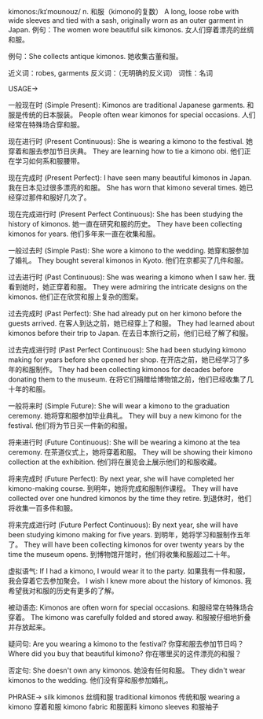 kimonos:/kɪˈmoʊnoʊz/
n.
和服（kimono的复数）
A long, loose robe with wide sleeves and tied with a sash, originally worn as an outer garment in Japan.
例句：The women wore beautiful silk kimonos. 女人们穿着漂亮的丝绸和服。

例句：She collects antique kimonos. 她收集古董和服。

近义词：robes, garments
反义词：（无明确的反义词）
词性：名词


USAGE->

一般现在时 (Simple Present):
Kimonos are traditional Japanese garments. 和服是传统的日本服装。
People often wear kimonos for special occasions. 人们经常在特殊场合穿和服。


现在进行时 (Present Continuous):
She is wearing a kimono to the festival. 她穿着和服去参加节日庆典。
They are learning how to tie a kimono obi. 他们正在学习如何系和服腰带。


现在完成时 (Present Perfect):
I have seen many beautiful kimonos in Japan. 我在日本见过很多漂亮的和服。
She has worn that kimono several times. 她已经穿过那件和服好几次了。


现在完成进行时 (Present Perfect Continuous):
She has been studying the history of kimonos. 她一直在研究和服的历史。
They have been collecting kimonos for years. 他们多年来一直在收集和服。


一般过去时 (Simple Past):
She wore a kimono to the wedding. 她穿和服参加了婚礼。
They bought several kimonos in Kyoto. 他们在京都买了几件和服。


过去进行时 (Past Continuous):
She was wearing a kimono when I saw her. 我看到她时，她正穿着和服。
They were admiring the intricate designs on the kimonos. 他们正在欣赏和服上复杂的图案。


过去完成时 (Past Perfect):
She had already put on her kimono before the guests arrived. 在客人到达之前，她已经穿上了和服。
They had learned about kimonos before their trip to Japan. 在去日本旅行之前，他们已经了解了和服。


过去完成进行时 (Past Perfect Continuous):
She had been studying kimono making for years before she opened her shop. 在开店之前，她已经学习了多年的和服制作。
They had been collecting kimonos for decades before donating them to the museum.  在将它们捐赠给博物馆之前，他们已经收集了几十年的和服。


一般将来时 (Simple Future):
She will wear a kimono to the graduation ceremony. 她将穿和服参加毕业典礼。
They will buy a new kimono for the festival. 他们将为节日买一件新的和服。


将来进行时 (Future Continuous):
She will be wearing a kimono at the tea ceremony.  在茶道仪式上，她将穿着和服。
They will be showing their kimono collection at the exhibition. 他们将在展览会上展示他们的和服收藏。


将来完成时 (Future Perfect):
By next year, she will have completed her kimono-making course. 到明年，她将完成和服制作课程。
They will have collected over one hundred kimonos by the time they retire. 到退休时，他们将收集一百多件和服。


将来完成进行时 (Future Perfect Continuous):
By next year, she will have been studying kimono making for five years. 到明年，她将学习和服制作五年了。
They will have been collecting kimonos for over twenty years by the time the museum opens. 到博物馆开馆时，他们将收集和服超过二十年。


虚拟语气:
If I had a kimono, I would wear it to the party. 如果我有一件和服，我会穿着它去参加聚会。
I wish I knew more about the history of kimonos. 我希望我对和服的历史有更多的了解。


被动语态:
Kimonos are often worn for special occasions. 和服经常在特殊场合穿着。
The kimono was carefully folded and stored away.  和服被仔细地折叠并存放起来。


疑问句:
Are you wearing a kimono to the festival? 你穿和服去参加节日吗？
Where did you buy that beautiful kimono? 你在哪里买的这件漂亮的和服？


否定句:
She doesn't own any kimonos. 她没有任何和服。
They didn't wear kimonos to the wedding. 他们没有穿和服参加婚礼。



PHRASE->
silk kimonos 丝绸和服
traditional kimonos  传统和服
wearing a kimono 穿着和服
kimono fabric 和服面料
kimono sleeves 和服袖子

